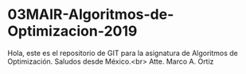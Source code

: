 # 03MAIR-Algoritmos-de-Optimizacion-2019

Hola, este es el repositorio de GIT para la asignatura de Algoritmos de Optimización.
Saludos desde México.<br\>
Atte.
Marco A. Ortiz
